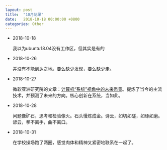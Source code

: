 ```yaml
---
layout: post
title:  "10月记录"
date:   2018-10-18 00:00:00 +0800
categories: Other
---
```


- 2018-10-18 

  我以为ubuntu18.04没有工作区，但其实是有的

- 2018-10-26

  并没有不能到达之地。要么缺少发现，要么缺少走。

- 2018-10-27

  微软亚洲研究院的文章：[计算机“系统”视角中的未来愿景](https://weibo.com/ttarticle/p/show?id=2309404299488821927040)。提炼了当今的主流技术，并预测了未来的方向。核心创新在系统，当如此。

- 2018-10-28

  问题像矿石，思考和检验像火。石头慢炼成金。诗云，如切如磋，如琢如磨。谚云，拳不离手，曲不离口。

- 2018-10-31

  在学校操场跑了两圈，感觉肉体和精神又紧密地联系在一起了。
